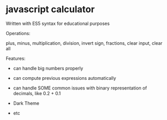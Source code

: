 # javascript calculator
Written with ES5 syntax for educational purposes

Operations: 

plus, minus, multiplication, division, invert sign, fractions, clear input, clear all



Features:

+ can handle big numbers properly

+ can compute previous expressions automatically

+ can handle SOME common issues with binary representation of decimals, like 0.2 + 0.1

+ Dark Theme

+ etc
